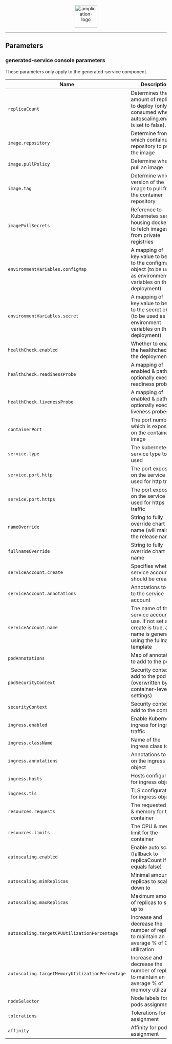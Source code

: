<p align="center">
  <a href="https://amplication.com" target="_blank">
    <img alt="amplication-logo" height="70" alt="Amplication Logo" src="https://amplication.com/images/amplication-logo-purple.svg"/>
  </a>
</p>

---

## Parameters

### generated-service console parameters

These parameters only apply to the generated-service component.

| Name                                            | Description                                                                                                            | Value                                                                        |
| ----------------------------------------------- | ---------------------------------------------------------------------------------------------------------------------- | ---------------------------------------------------------------------------- |
| `replicaCount`                                  | Determines the amount of replicas to deploy (only consumed when autoscaling.enabled is set to false).                  | `1`                                                                          |
| `image.repository`                              | Determine from which container repository to pull the image                                                            | `439403303254.dkr.ecr.us-east-1.amazonaws.com/amplication-generated-service` |
| `image.pullPolicy`                              | Determine when to pull an image                                                                                        | `IfNotPresent`                                                               |
| `image.tag`                                     | Determine which version of the image to pull from the container repository                                             | `""`                                                                         |
| `imagePullSecrets`                              | Reference to Kubernetes secrets housing dockercfg to fetch images from private registries                              | `[]`                                                                         |
| `environmentVariables.configMap`                | A mapping of key:value to be add to the configmap object (to be used as environment variables on the deployment)       | `{}`                                                                         |
| `environmentVariables.secret`                   | A mapping of key:value to be add to the secret object (to be used as environment variables on the deployment)          | `{}`                                                                         |
| `healthCheck.enabled`                           | Whether to enable the healthcheck on the deployment                                                                    | `false`                                                                      |
| `healthCheck.readinessProbe`                    | A mapping of enabled & path to optionally execute readiness probes                                                     | `{}`                                                                         |
| `healthCheck.livenessProbe`                     | A mapping of enabled & path to optionally execute liveness probes                                                      | `{}`                                                                         |
| `containerPort`                                 | The port number which is exposed on the container image                                                                | `3000`                                                                       |
| `service.type`                                  | The kubernetes service type to be used                                                                                 | `ClusterIP`                                                                  |
| `service.port.http`                             | The port exposed on the service to be used for http traffic                                                            | `80`                                                                         |
| `service.port.https`                            | The port exposed on the service to be used for https traffic                                                           | `443`                                                                        |
| `nameOverride`                                  | String to fully override chart name (will maintain the release name)                                                   | `""`                                                                         |
| `fullnameOverride`                              | String to fully override chart name                                                                                    | `""`                                                                         |
| `serviceAccount.create`                         | Specifies whether a service account should be created                                                                  | `true`                                                                       |
| `serviceAccount.annotations`                    | Annotations to add to the service account                                                                              | `{}`                                                                         |
| `serviceAccount.name`                           | The name of the service account to use. If not set and create is true, a name is generated using the fullname template | `""`                                                                         |
| `podAnnotations`                                | Map of annotations to add to the pods                                                                                  | `{}`                                                                         |
| `podSecurityContext`                            | Security context to add to the pod (overwritten by container-level settings)                                           | `{}`                                                                         |
| `securityContext`                               | Security context to add to the container                                                                               | `{}`                                                                         |
| `ingress.enabled`                               | Enable Kubernetes ingress for ingress traffic                                                                          | `false`                                                                      |
| `ingress.className`                             | Name of the ingress class to use                                                                                       | `""`                                                                         |
| `ingress.annotations`                           | Annotations to add on the ingress object                                                                               | `{}`                                                                         |
| `ingress.hosts`                                 | Hosts configuration for ingress object                                                                                 | `[]`                                                                         |
| `ingress.tls`                                   | TLS configuration for ingress object                                                                                   | `[]`                                                                         |
| `resources.requests`                            | The requested CPU & memory for the container                                                                           | `{}`                                                                         |
| `resources.limits`                              | The CPU & memory limit for the container                                                                               | `{}`                                                                         |
| `autoscaling.enabled`                           | Enable auto scaling (fallback to replicaCount if equals false)                                                         | `false`                                                                      |
| `autoscaling.minReplicas`                       | Minimal amount of replicas to scale down to                                                                            | `1`                                                                          |
| `autoscaling.maxReplicas`                       | Maximum amount of replicas to scale up to                                                                              | `10`                                                                         |
| `autoscaling.targetCPUUtilizationPercentage`    | Increase and decrease the number of replicas to maintain an average % of CPU utilization                               | `80`                                                                         |
| `autoscaling.targetMemoryUtilizationPercentage` | Increase and decrease the number of replicas to maintain an average % of memory utilization                            | `80`                                                                         |
| `nodeSelector`                                  | Node labels for pods assignment                                                                                        | `{}`                                                                         |
| `tolerations`                                   | Tolerations for pods assignment                                                                                        | `[]`                                                                         |
| `affinity`                                      | Affinity for pods assignment                                                                                           | `{}`                                                                         |
